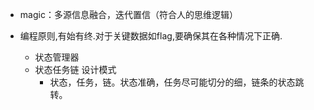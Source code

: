 - magic：多源信息融合，迭代置信（符合人的思维逻辑）

- 编程原则,有始有终.对于关键数据如flag,要确保其在各种情况下正确.
	- 状态管理器
	- 状态任务链 设计模式
		- 状态，任务，链。状态准确，任务尽可能切分的细，链条的状态跳转。
